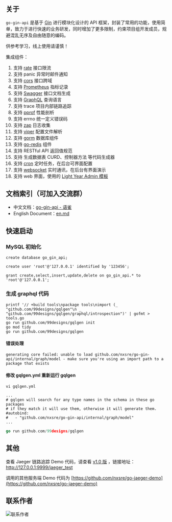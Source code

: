 ## 关于

`go-gin-api` 是基于 [Gin](https://github.com/gin-gonic/gin) 进行模块化设计的 API 框架，封装了常用的功能，使用简单，致力于进行快速的业务研发，同时增加了更多限制，约束项目组开发成员，规避混乱无序及自由随意的编码。

供参考学习，线上使用请谨慎！

集成组件：

1. 支持 [rate](https://golang.org/x/time/rate) 接口限流 
1. 支持 panic 异常时邮件通知 
1. 支持 [cors](https://github.com/rs/cors) 接口跨域 
1. 支持 [Prometheus](https://github.com/prometheus/client_golang) 指标记录 
1. 支持 [Swagger](https://github.com/swaggo/gin-swagger) 接口文档生成 
1. 支持 [GraphQL](https://github.com/99designs/gqlgen) 查询语言 
1. 支持 trace 项目内部链路追踪 
1. 支持 [pprof](https://github.com/gin-contrib/pprof) 性能剖析
1. 支持 errno 统一定义错误码 
1. 支持 [zap](https://go.uber.org/zap) 日志收集 
1. 支持 [viper](https://github.com/spf13/viper) 配置文件解析
1. 支持 [gorm](https://gorm.io/gorm) 数据库组件
1. 支持 [go-redis](https://github.com/go-redis/redis/v7) 组件
1. 支持 RESTful API 返回值规范
1. 支持 生成数据表 CURD、控制器方法 等代码生成器
1. 支持 [cron](https://github.com/jakecoffman/cron) 定时任务，在后台可界面配置
1. 支持 [websocket](https://github.com/gorilla/websocket) 实时通讯，在后台有界面演示
1. 支持 web 界面，使用的 [Light Year Admin 模板](https://gitee.com/yinqi/Light-Year-Admin-Using-Iframe)


## 文档索引（可加入交流群）

- 中文文档：[go-gin-api - 语雀](https://www.yuque.com/nxsre/go-gin-api/ngc3x5)
- English Document：[en.md](https://github.com/nxsre/go-gin-api/blob/master/en.md)



## 快速启动

### MySQL 初始化
```mysql
create database go_gin_api;

create user 'root'@'127.0.0.1' identified by '123456';

grant create,select,insert,update,delete on go_gin_api.* to 'root'@'127.0.0.1';
```

### 生成 graphql 代码
```shell
printf '// +build tools\npackage tools\nimport (_ "github.com/99designs/gqlgen"\n _ "github.com/99designs/gqlgen/graphql/introspection")' | gofmt > tools.go
go run github.com/99designs/gqlgen init
go mod tidy
go run github.com/99designs/gqlgen
```
#### 错误处理
```text
generating core failed: unable to load github.com/nxsre/go-gin-api/internal/graph/model - make sure you're using an import path to a package that exists
```
#### 修改 gqlgen.yml 重新运行 gqlgen
```shell
vi gqlgen.yml
```
```text
...
# gqlgen will search for any type names in the schema in these go packages
# if they match it will use them, otherwise it will generate them.
#autobind:
#   - "github.com/nxsre/go-gin-api/internal/graph/model"
...
```
```go
go run github.com/99designs/gqlgen
```

## 其他

查看 Jaeger 链路追踪 Demo 代码，请查看 [v1.0 版](https://github.com/nxsre/go-gin-api/releases/tag/v1.0) ，链接地址：http://127.0.0.1:9999/jaeger_test

调用的其他服务端 Demo 代码为 [https://github.com/nxsre/go-jaeger-demo](https://github.com/nxsre/go-jaeger-demo)

## 联系作者

![联系作者](https://i.loli.net/2021/07/02/cwiLQ13CRgJIS86.jpg)

